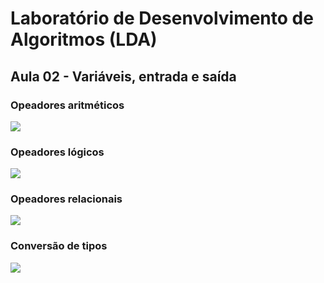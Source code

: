 # Laboratório de Desenvolvimento de Algoritmos (LDA)
## Aula 02 - Variáveis, entrada e saída

### Opeadores aritméticos
![](http://dwebkit.esy.es/repositorio/img/Java/opa.jpg)
### Opeadores lógicos
![](http://dwebkit.esy.es/repositorio/img/Java/opl.jpg)
### Opeadores relacionais
![](http://dwebkit.esy.es/repositorio/img/Java/opr.jpg)
### Conversão de tipos
![](http://dwebkit.esy.es/repositorio/img/Java/conversao.JPG)
 
